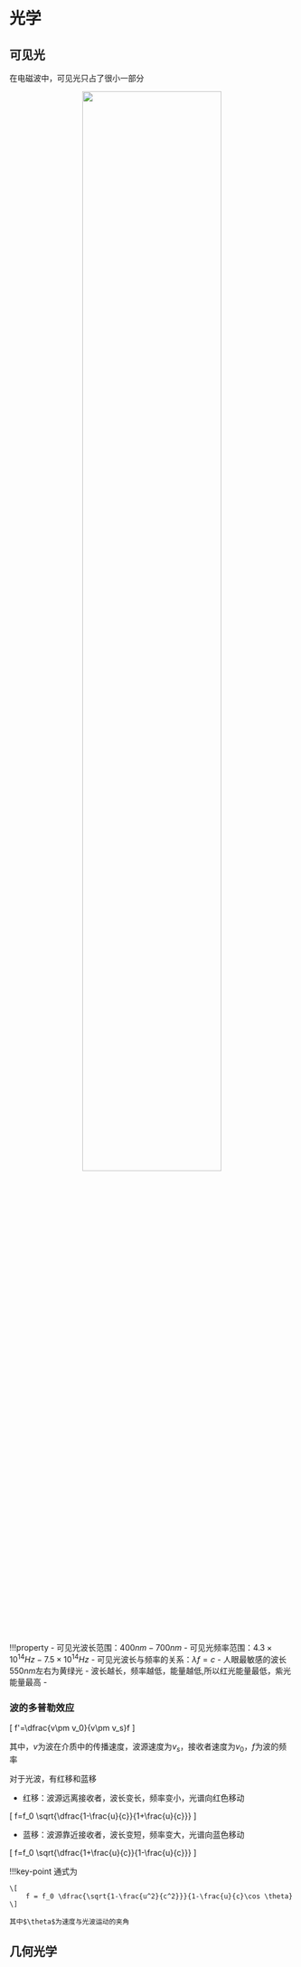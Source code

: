 # 光学


## 可见光

在电磁波中，可见光只占了很小一部分

<div align=center>
<img src="../img/light/light1.png" width="70%">
</div>

!!!property
    - 可见光波长范围：$400nm-700nm$
    - 可见光频率范围：$4.3\times10^{14}Hz-7.5\times10^{14}Hz$
    - 可见光波长与频率的关系：$\lambda f=c$
    - 人眼最敏感的波长$550nm$左右为黄绿光
    - 波长越长，频率越低，能量越低,所以红光能量最低，紫光能量最高
    - 

### 波的多普勒效应

\[
f'=\dfrac{v\pm v_0}{v\pm v_s}f
\]

其中，$v$为波在介质中的传播速度，波源速度为$v_s$，接收者速度为$v_0$，$f$为波的频率

对于光波，有红移和蓝移

- 红移：波源远离接收者，波长变长，频率变小，光谱向红色移动

\[
    f=f_0 \sqrt{\dfrac{1-\frac{u}{c}}{1+\frac{u}{c}}}
\]

- 蓝移：波源靠近接收者，波长变短，频率变大，光谱向蓝色移动
  
\[
    f=f_0 \sqrt{\dfrac{1+\frac{u}{c}}{1-\frac{u}{c}}}
\]

!!!key-point 
    通式为
    
    \[
        f = f_0 \dfrac{\sqrt{1-\frac{u^2}{c^2}}}{1-\frac{u}{c}\cos \theta}
    \]

    其中$\theta$为速度与光波运动的夹角


## 几何光学

